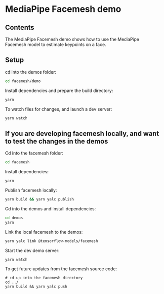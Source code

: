 # MediaPipe Facemesh demo

## Contents

The MediaPipe Facemesh demo shows how to use the MediaPipe Facemesh model to estimate keypoints on a face.

## Setup

cd into the demos folder:

```sh
cd facemesh/demo
```

Install dependencies and prepare the build directory:

```sh
yarn
```

To watch files for changes, and launch a dev server:

```sh
yarn watch
```

## If you are developing facemesh locally, and want to test the changes in the demos

Cd into the facemesh folder:
```sh
cd facemesh
```

Install dependencies:
```sh
yarn
```

Publish facemesh locally:
```sh
yarn build && yarn yalc publish
```

Cd into the demos and install dependencies:

```sh
cd demos
yarn
```

Link the local facemesh to the demos:
```sh
yarn yalc link @tensorflow-models/facemesh
```

Start the dev demo server:
```sh
yarn watch
```

To get future updates from the facemesh source code:
```
# cd up into the facemesh directory
cd ../
yarn build && yarn yalc push
```
